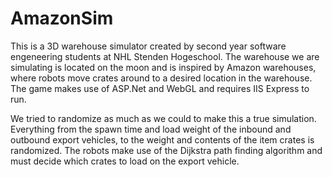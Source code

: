 # AmazonSim
This is a 3D warehouse simulator created by second year software engeneering students at NHL Stenden Hogeschool.
The warehouse we are simulating is located on the moon and is inspired by Amazon warehouses, where robots move crates around to a desired location in the warehouse.
The game makes use of ASP.Net and WebGL and requires IIS Express to run.

We tried to randomize as much as we could to make this a true simulation.
Everything from the spawn time and load weight of the inbound and outbound export vehicles, to the weight and contents of the item crates is randomized.
The robots make use of the Dijkstra path finding algorithm and must decide which crates to load on the export vehicle.
